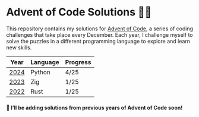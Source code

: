 # Advent of Code Solutions 🎄✨
This repository contains my solutions for [Advent of Code](https://adventofcode.com/), a series of coding challenges that take place every December. Each year, I challenge myself to solve the puzzles in a different programming language to explore and learn new skills.

| Year | Language | Progress |
| ---- | -------- | -------- |
| [2024](https://adventofcode.com/2024) | Python | 4/25 |
| [2023](https://adventofcode.com/2023) | Zig | 1/25 |
| [2022](https://adventofcode.com/2022) | Rust | 1/25 |

#### 🚀 I’ll be adding solutions from previous years of Advent of Code soon!
